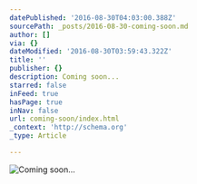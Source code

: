 ```yaml
---
datePublished: '2016-08-30T04:03:00.388Z'
sourcePath: _posts/2016-08-30-coming-soon.md
author: []
via: {}
dateModified: '2016-08-30T03:59:43.322Z'
title: ''
publisher: {}
description: Coming soon...
starred: false
inFeed: true
hasPage: true
inNav: false
url: coming-soon/index.html
_context: 'http://schema.org'
_type: Article

---
```

![Coming soon...](https://the-grid-user-content.s3-us-west-2.amazonaws.com/6fa67d25-7294-4dbd-a247-c5bc1637f5bf.jpg)